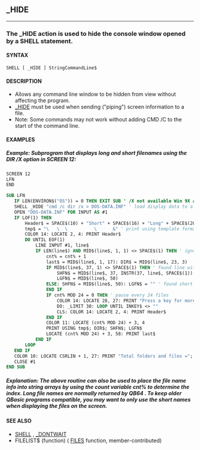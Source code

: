 ## _HIDE
---

### The _HIDE action is used to hide the console window opened by a SHELL statement.

#### SYNTAX

`SHELL [ _HIDE ] StringCommandLine$`

#### DESCRIPTION
* Allows any command line window to be hidden from view without affecting the program.
* [_HIDE](./_HIDE.md) must be used when sending ("piping") screen information to a file.
* Note: Some commands may not work without adding CMD /C to the start of the command line.


#### EXAMPLES
##### Example: Subprogram that displays long and short filenames using the DIR /X option in SCREEN 12:
```vb
SCREEN 12
LFN
END

SUB LFN
   IF LEN(ENVIRON$("OS")) = 0 THEN EXIT SUB ' /X not available Win 9X and ME
   SHELL _HIDE "cmd /c dir /x > DOS-DATA.INF" ' load display data to a file
   OPEN "DOS-DATA.INF" FOR INPUT AS #1
   IF LOF(1) THEN
       Header$ = SPACE$(10) + "Short" + SPACE$(16) + "Long" + SPACE$(20) + "Last Modified"
       tmp$ = "\   \  \          \      &" ' print using template format
       COLOR 14: LOCATE 2, 4: PRINT Header$
       DO UNTIL EOF(1)
           LINE INPUT #1, line$
           IF LEN(line$) AND MID$(line$, 1, 1) <> SPACE$(1) THEN ' ignore other file data
               cnt% = cnt% + 1
               last$ = MID$(line$, 1, 17): DIR$ = MID$(line$, 23, 3)
               IF MID$(line$, 37, 1) <> SPACE$(1) THEN ' found line with short and long name
                   SHFN$ = MID$(line$, 37, INSTR(37, line$, SPACE$(1)) - 1)
                   LGFN$ = MID$(line$, 50)
               ELSE: SHFN$ = MID$(line$, 50): LGFN$ = "" ' found short name only
               END IF
               IF cnt% MOD 24 = 0 THEN ' pause every 24 files
                   COLOR 14: LOCATE 28, 27: PRINT "Press a key for more files!"
                   DO: _LIMIT 30: LOOP UNTIL INKEY$ <> ""
                   CLS: COLOR 14: LOCATE 2, 4: PRINT Header$
               END IF
               COLOR 11: LOCATE (cnt% MOD 24) + 3, 4
               PRINT USING tmp$; DIR$; SHFN$; LGFN$
               LOCATE (cnt% MOD 24) + 3, 58: PRINT last$
           END IF
       LOOP
   END IF
   COLOR 10: LOCATE CSRLIN + 1, 27: PRINT "Total folders and files ="; cnt%
   CLOSE #1
END SUB
```
  
##### Explanation: The above routine can also be used to place the file name info into string arrays by using the count variable cnt% to determine the index. Long file names are normally returned by QB64 . To keep older QBasic programs compatible, you may want to only use the short names when displaying the files on the screen.


#### SEE ALSO
* [SHELL](./SHELL.md) , [_DONTWAIT](./_DONTWAIT.md)
* FILELIST$ (function) ( [FILES](./FILES.md) function, member-contributed)
